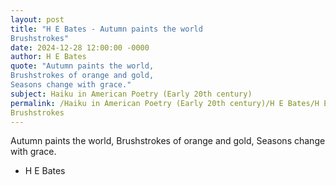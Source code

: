 ```yaml
---
layout: post
title: "H E Bates - Autumn paints the world
Brushstrokes"
date: 2024-12-28 12:00:00 -0000
author: H E Bates
quote: "Autumn paints the world,
Brushstrokes of orange and gold,
Seasons change with grace."
subject: Haiku in American Poetry (Early 20th century)
permalink: /Haiku in American Poetry (Early 20th century)/H E Bates/H E Bates - Autumn paints the world
Brushstrokes
---
```


Autumn paints the world,
Brushstrokes of orange and gold,
Seasons change with grace.

- H E Bates
